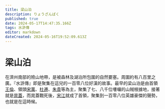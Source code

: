 ```yaml
---
title: 梁山泊
description: りょうざんぱく
published: true
date: 2024-05-17T14:47:35.166Z
tags: 水滸傳
editor: markdown
dateCreated: 2024-05-16T19:52:09.613Z
---
```


# 梁山泊

在濟州南部的險山地帶，是被森林及湖泊所包圍的自然要塞。周圍約有八百里之廣。『水滸傳』即是聚集在這兒的一百零八位好漢的故事。最早的梁山泊是由首領[王倫](/人物/水滸/王倫)、領頭[宋萬](/人物/水滸/宋萬)、[杜遷](/人物/水滸/杜遷)、[朱貴](/人物/水滸/朱貴)等為主，聚集了七、八千位嘍囉的山賊根據地，接著就是[晁蓋](/人物/水滸/晁蓋)，而晁蓋戰死後，[宋江](/人物/水滸/宋江)就成了首領，聚集到一百零八位英雄豪傑的聲勢，也就是在這時候。